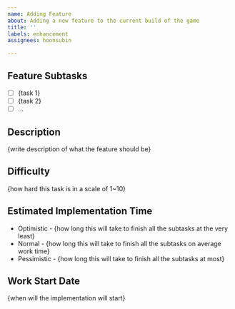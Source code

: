 ```yaml
---
name: Adding Feature
about: Adding a new feature to the current build of the game
title: ''
labels: enhancement
assignees: hoonsubin

---
```


## Feature Subtasks

- [ ] {task 1}
- [ ] {task 2}
- [ ] ...

## Description

{write description of what the feature should be}

## Difficulty

{how hard this task is in a scale of 1~10}

## Estimated Implementation Time

- Optimistic - {how long this will take to finish all the subtasks at the very least}
- Normal - {how long this will take to finish all the subtasks on average work time}
- Pessimistic - {how long this will take to finish all the subtasks at most}

## Work Start Date

{when will the implementation will start}
